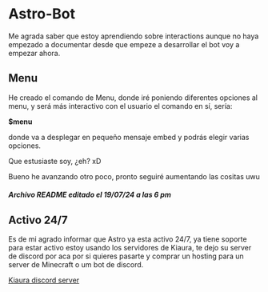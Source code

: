 # Astro-Bot

Me agrada saber que estoy aprendiendo sobre interactions
aunque no haya empezado a documentar desde que empeze a desarrollar el bot voy a empezar ahora.

<h2>Menu</h2>
He creado el comando de Menu, donde iré poniendo diferentes opciones al menu, y será
más interactivo con el usuario el comando en sí, sería: 



<b>$menu</b>

donde va a desplegar en pequeño mensaje embed y podrás elegir varias opciones.

Que estusiaste soy, ¿eh? xD

Bueno he avanzando otro poco, pronto seguiré aumentando las cositas uwu

<h5><b>Archivo README editado el 19/07/24 a las 6 pm</b></h5>

<h2>Activo 24/7</h2>

Es de mi agrado informar que Astro ya esta activo 24/7, ya tiene soporte para estar activo
estoy usando los servidores de Kiaura, te dejo su server de discord por aca por si quieres pasarte
y comprar un hosting para un server de Minecraft o um bot de discord.

<a href="https://discord.com/invite/NmUTuQbC">Kiaura discord server</a>

